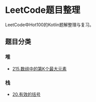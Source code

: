 # LeetCode题目整理

LeetCode中Hot100的Kotlin题解整理与复习。

## 题目分类

### 堆
- [215.数组中的第K个最大元素](./src/堆/215.数组中的第K个最大元素.kt)

### 栈
- [20.有效的括号](./src/栈/20.有效的括号.kt)